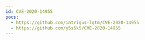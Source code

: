```yaml
---
id: CVE-2020-14955
pocs:
  - https://github.com/intrigus-lgtm/CVE-2020-14955
  - https://github.com/y5s5k5/CVE-2020-14955
---
```

